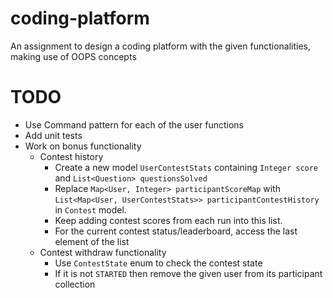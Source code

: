 # coding-platform
An assignment to design a coding platform with the given functionalities, making use of OOPS concepts

# TODO

* Use Command pattern for each of the user functions
* Add unit tests
* Work on bonus functionality
  * Contest history
    * Create a new model `UserContestStats` containing `Integer score` and `List<Question> questionsSolved`
    * Replace `Map<User, Integer> participantScoreMap` with `List<Map<User, UserContestStats>> participantContestHistory` in `Contest` model.
    * Keep adding contest scores from each run into this list.
    * For the current contest status/leaderboard, access the last element of the list
  * Contest withdraw functionality
    * Use `ContestState` enum to check the contest state
    * If it is not `STARTED` then remove the given user from its participant collection 